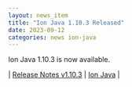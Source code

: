 ```yaml
---
layout: news_item
title: "Ion Java 1.10.3 Released"
date: 2023-09-12
categories: news ion-java
---
```


Ion Java 1.10.3 is now available.

| [Release Notes v1.10.3](https://github.com/amazon-ion/ion-java/releases/tag/v1.10.3) | [Ion Java](https://github.com/amazon-ion/ion-java) |

